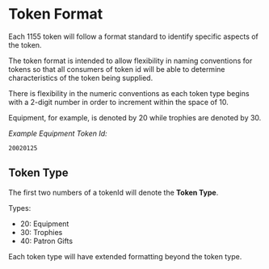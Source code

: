 # Token Format

Each 1155 token will follow a format standard to identify specific aspects of the token.

The token format is intended to allow flexibility in naming conventions for tokens so that all consumers of token id will be able to determine characteristics of the token being supplied.

There is flexibility in the numeric conventions as each token type begins with a 2-digit number in order to increment within the space of 10.

Equipment, for example, is denoted by 20 while trophies are denoted by 30.

_Example Equipment Token Id:_

```
20020125
```

## Token Type

The first two numbers of a tokenId will denote the **Token Type**.

Types:

- 20: Equipment
- 30: Trophies
- 40: Patron Gifts

Each token type will have extended formatting beyond the token type.
